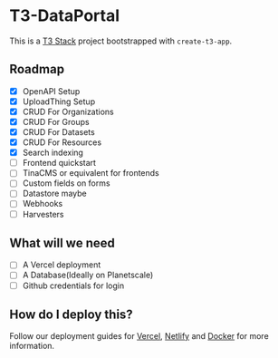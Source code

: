 # T3-DataPortal

This is a [T3 Stack](https://create.t3.gg/) project bootstrapped with `create-t3-app`.

## Roadmap

- [x] OpenAPI Setup
- [x] UploadThing Setup
- [x] CRUD For Organizations
- [x] CRUD For Groups
- [x] CRUD For Datasets
- [x] CRUD For Resources
- [x] Search indexing
- [ ] Frontend quickstart
- [ ] TinaCMS or equivalent for frontends
- [ ] Custom fields on forms
- [ ] Datastore maybe
- [ ] Webhooks
- [ ] Harvesters

## What will we need

- [ ] A Vercel deployment
- [ ] A Database(Ideally on Planetscale)
- [ ] Github credentials for login

## How do I deploy this?

Follow our deployment guides for [Vercel](https://create.t3.gg/en/deployment/vercel), [Netlify](https://create.t3.gg/en/deployment/netlify) and [Docker](https://create.t3.gg/en/deployment/docker) for more information.
